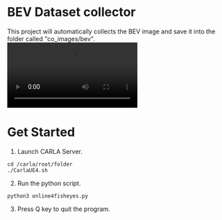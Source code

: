 # BEV Dataset collector
This project will automatically collects the BEV image and save it into the folder called "co_images/bev".
<video src="https://github.com/LadissonLai/BEV-Dataset-collector/assets/41362557/ac843d1e-b362-42f0-9fae-76ed74383a2c.mp4"></video>


# Get Started
1. Launch CARLA Server.
```shell
cd /carla/root/folder
./CarlaUE4.sh
```
2. Run the python script.
```
python3 online4fisheyes.py
```
3. Press Q key to quit the program.
